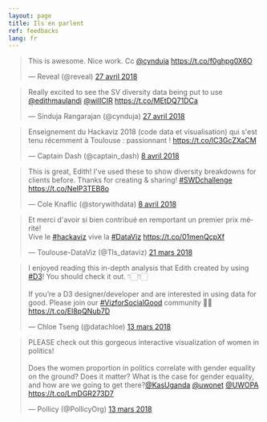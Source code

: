 ```yaml
---
layout: page
title: Ils en parlent
ref: feedbacks
lang: fr
---
```

<blockquote class="twitter-tweet" data-lang="fr"><p lang="en" dir="ltr">This is awesome. Nice work. Cc <a href="https://twitter.com/cynduja?ref_src=twsrc%5Etfw">@cynduja</a>  <a href="https://t.co/f0ghpg0X6O">https://t.co/f0ghpg0X6O</a></p>&mdash; Reveal (@reveal) <a href="https://twitter.com/reveal/status/990007871747305479?ref_src=twsrc%5Etfw">27 avril 2018</a></blockquote>
<script async src="https://platform.twitter.com/widgets.js" charset="utf-8"></script>

<blockquote class="twitter-tweet" data-lang="fr"><p lang="en" dir="ltr">Really excited to see the SV diversity data being put to use <a href="https://twitter.com/edithmaulandi?ref_src=twsrc%5Etfw">@edithmaulandi</a> <a href="https://twitter.com/willCIR?ref_src=twsrc%5Etfw">@willCIR</a> <a href="https://t.co/MEtDQ71DCa">https://t.co/MEtDQ71DCa</a></p>&mdash; Sinduja Rangarajan (@cynduja) <a href="https://twitter.com/cynduja/status/990008943811280896?ref_src=twsrc%5Etfw">27 avril 2018</a></blockquote>
<script async src="https://platform.twitter.com/widgets.js" charset="utf-8"></script>

<blockquote class="twitter-tweet" data-lang="fr"><p lang="fr" dir="ltr">Enseignement du Hackaviz 2018  (code data et visualisation) qui s&#39;est tenu récemment à Toulouse : passionnant ! <a href="https://t.co/lC3GcZXaCM">https://t.co/lC3GcZXaCM</a></p>&mdash; Captain Dash (@captain_dash) <a href="https://twitter.com/captain_dash/status/982884758039482368?ref_src=twsrc%5Etfw">8 avril 2018</a></blockquote>
<script async src="https://platform.twitter.com/widgets.js" charset="utf-8"></script>

<blockquote class="twitter-tweet" data-lang="fr"><p lang="en" dir="ltr">This is great, Edith! I&#39;ve used these to show diversity breakdowns for clients before. Thanks for creating &amp; sharing! <a href="https://twitter.com/hashtag/SWDchallenge?src=hash&amp;ref_src=twsrc%5Etfw">#SWDchallenge</a> <a href="https://t.co/NelP3TEB8o">https://t.co/NelP3TEB8o</a></p>&mdash; Cole Knaflic (@storywithdata) <a href="https://twitter.com/storywithdata/status/983067160107823104?ref_src=twsrc%5Etfw">8 avril 2018</a></blockquote>
<script async src="https://platform.twitter.com/widgets.js" charset="utf-8"></script>

<blockquote class="twitter-tweet" data-lang="fr"><p lang="fr" dir="ltr">Et merci d&#39;avoir si bien contribué en remportant un premier prix mérité!<br>Vive le <a href="https://twitter.com/hashtag/hackaviz?src=hash&amp;ref_src=twsrc%5Etfw">#hackaviz</a> vive la <a href="https://twitter.com/hashtag/DataViz?src=hash&amp;ref_src=twsrc%5Etfw">#DataViz</a> <a href="https://t.co/01menQcpXf">https://t.co/01menQcpXf</a></p>&mdash; Toulouse-DataViz (@Tls_dataviz) <a href="https://twitter.com/Tls_dataviz/status/976608031382364160?ref_src=twsrc%5Etfw">21 mars 2018</a></blockquote>
<script async src="https://platform.twitter.com/widgets.js" charset="utf-8"></script>


<blockquote class="twitter-tweet" data-lang="fr"><p lang="en" dir="ltr">I enjoyed reading this in-depth analysis that Edith created by using <a href="https://twitter.com/hashtag/D3?src=hash&amp;ref_src=twsrc%5Etfw">#D3</a>! You should check it out. 👇🏻👇🏻 <br><br>If you’re a D3 designer/developer and are interested in using data for good. Please join our <a href="https://twitter.com/hashtag/VizforSocialGood?src=hash&amp;ref_src=twsrc%5Etfw">#VizforSocialGood</a> community 🙏🏻 <a href="https://t.co/El8pQNub7D">https://t.co/El8pQNub7D</a></p>&mdash; Chloe Tseng (@datachloe) <a href="https://twitter.com/datachloe/status/973576654344699904?ref_src=twsrc%5Etfw">13 mars 2018</a></blockquote>
<script async src="https://platform.twitter.com/widgets.js" charset="utf-8"></script>

<blockquote class="twitter-tweet" data-lang="fr"><p lang="en" dir="ltr">PLEASE check out this gorgeous interactive visualization of women in politics!<br><br>Does the women proportion in politics correlate with gender equality on the ground? Does it matter? What is the case for gender equality, and how are we going to get there?<a href="https://twitter.com/KasUganda?ref_src=twsrc%5Etfw">@KasUganda</a> <a href="https://twitter.com/uwonet?ref_src=twsrc%5Etfw">@uwonet</a> <a href="https://twitter.com/UWOPA?ref_src=twsrc%5Etfw">@UWOPA</a> <a href="https://t.co/LmDGR273D7">https://t.co/LmDGR273D7</a></p>&mdash; Pollicy (@PollicyOrg) <a href="https://twitter.com/PollicyOrg/status/973478344858664960?ref_src=twsrc%5Etfw">13 mars 2018</a></blockquote>
<script async src="https://platform.twitter.com/widgets.js" charset="utf-8"></script>
